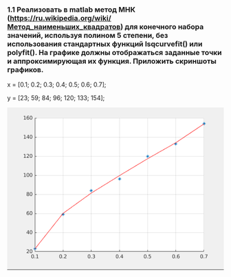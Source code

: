 ### 1.1	Реализовать в matlab метод МНК (https://ru.wikipedia.org/wiki/Метод_наименьших_квадратов) для конечного набора значений, используя полином 5 степени, без использования стандартных функций lsqcurvefit() или polyfit(). На графике должны отображаться заданные точки и аппроксимирующая их функция. Приложить скриншоты графиков.

x = [0.1; 0.2; 0.3; 0.4; 0.5; 0.6; 0.7];

y = [23; 59; 84; 96; 120; 133; 154];


![График](./LSM.png "График")
